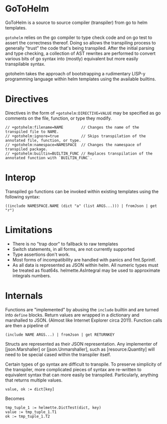 # GoToHelm

GoToHelm is a source to source compiler (transpiler) from go to
helm templates.

<!-- Below this line is the output of `go doc gotohelm` with a bit of pruning -->

`gotohelm` relies on the go compiler to type check code and on go test to assert
the correctness thereof. Doing so allows the transpiling process to generally
"trust" the code that's being transpiled. After the initial parsing and type
checking, a collection of AST rewrites are performed to convert various bits of
go syntax into (mostly) equivalent but more easily transpilable syntax.

gotohelm takes the approach of bootstrapping a rudimentary LISP-y programming
language within helm templates using the available builtins.

# Directives

Directives in the form of `+gotohelm:DIRECTIVE=VALUE` may be specified as go
comments on the file, function, or type they modify.

    // +gotohelm:filename=NAME        // Changes the name of the transpiled file to NAME.
    // +gotohelm:ignore=true          // Skips transpilation of the annotated file, function, or type.
    // +gotohelm:namespace=NAMESPACE  // Changes the namespace of transpiled package.
    // +gotohelm:builtin=BUILTIN_FUNC // Replaces transpilation of the annotated function with `BUILTIN_FUNC`.

# Interop

Transpiled go functions can be invoked within existing templates using the
following syntax:

    ((include NAMESPACE.NAME (dict "a" (list ARGS...))) | fromJson | get "r")

# Limitations

  - There is no "trap door" to fallback to raw templates
  - Switch statements, in all forms, are not currently supported
  - Type assertions don't work.
  - Most forms of incompatibility are handled with panics and fmt.Sprintf.
  - As all data is represented as JSON within helm. All numeric types must
    be treated as float64s. helmette.AsIntegral may be used to approximate
    integrals numbers.

# Internals

Functions are "implemented" by abusing the `include` builtin and are turned
into `define` blocks. Return values are wrapped in a dictionary and marshalled
to JSON. (Almost like Internet Explorer circa 2011). Function calls are then a
pipeline of

    (include NAME ARGS...) | fromJson | get RETURNKEY

Structs are represented as their JSON representation. Any implementer of
[json.Marshaller] or [json.Unmarshaller], such as [resource.Quantity] will need
to be special cased within the transpiler itself.

Certain types of go syntax are difficult to transpile. To preserve simplicity of
the transpiler, more complicated pieces of syntax are re-written to equivalent
syntax that can more easily be transpiled. Particularly, anything that returns
multiple values.

    value, ok := dict[key]

Becomes

    tmp_tuple_1 := helmette.DictTest(dict, key)
    value := tmp_tuple_1.T1
    ok := tmp_tuple_1.T2
